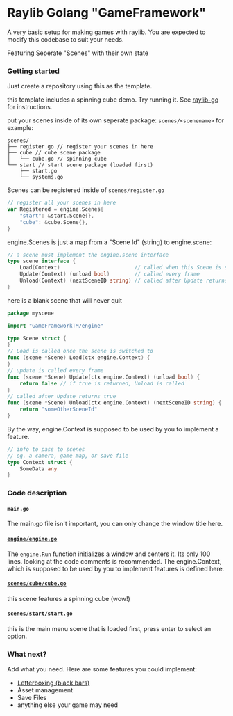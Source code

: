 # Raylib Golang "GameFramework"

A very basic setup for making games with raylib. You are expected
to modify this codebase to suit your needs.


Featuring Seperate "Scenes" with their own state


### Getting started

Just create a repository using this as the template.

this template includes a spinning cube demo. Try running it.
See [raylib-go](https://github.com/gen2brain/raylib-go/) for instructions.


put your scenes inside of its own seperate package:
`scenes/<scenename>` for example:
```
scenes/
├── register.go // register your scenes in here
├── cube // cube scene package
│   └── cube.go // spinning cube
└── start // start scene package (loaded first)
    ├── start.go
    └── systems.go
```


Scenes can be registered inside of `scenes/register.go`
```go
// register all your scenes in here
var Registered = engine.Scenes{
	"start": &start.Scene{},
	"cube": &cube.Scene{},
}
```


engine.Scenes is just a map from a "Scene Id" (string) to engine.scene:
```go
// a scene must implement the engine.scene interface
type scene interface {
	Load(Context)                        // called when this Scene is switched to
	Update(Context) (unload bool)        // called every frame
	Unload(Context) (nextSceneID string) // called after Update returns true. Switches to nextSceneID
}
```


here is a blank scene that will never quit
```go
package myscene

import "GameFrameworkTM/engine"

type Scene struct {
}
// Load is called once the scene is switched to
func (scene *Scene) Load(ctx engine.Context) {
}
// update is called every frame
func (scene *Scene) Update(ctx engine.Context) (unload bool) {
	return false // if true is returned, Unload is called
}
// called after Update returns true
func (scene *Scene) Unload(ctx engine.Context) (nextSceneID string) {
	return "someOtherSceneId" 
}
```
By the way, engine.Context is supposed to be used by you to implement a feature. 
```go
// info to pass to scenes
// eg. a camera, game map, or save file
type Context struct {
	SomeData any
}
```
### Code description

#### `main.go`

The main.go file isn't important, you can only change the window title here.

#### [`engine/engine.go`](https://github.com/BrownNPC/Golang-Raylib-GameFramework/blob/master/engine/engine.go)

The `engine.Run` function initializes a window and centers it. Its only 100 lines.
looking at the code comments is recommended. The engine.Context, which is supposed to be used by you to implement features is defined here.


#### [`scenes/cube/cube.go`](https://github.com/BrownNPC/Golang-Raylib-GameFramework/blob/master/scenes/cube/cube.go)
this scene features a spinning cube (wow!)

#### [`scenes/start/start.go`](https://github.com/BrownNPC/Golang-Raylib-GameFramework/blob/master/scenes/start/start.go)
this is the main menu scene that is loaded first, press enter to select an option.





### What next?
Add what you need. Here are some features you could implement:

- [Letterboxing (black bars)](https://www.raylib.com/examples/core/loader.html?name=core_window_letterbox)
- Asset management
- Save Files
- anything else your game may need

